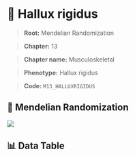 # 🧪 Hallux rigidus

> **Root:** Mendelian Randomization

> **Chapter:** 13  

> **Chapter name:** Musculoskeletal

> **Phenotype:** Hallux rigidus  

> **Code:** `M13_HALLUXRIGIDUS`

## 🧬 Mendelian Randomization  

<img src="/MR/Figures/Forward/M13_HALLUXRIGIDUS.png"/>

## 📊 Data Table

<CsvTableMRF src="/MR_Data/Forward/M13_HALLUXRIGIDUS.csv"/>
